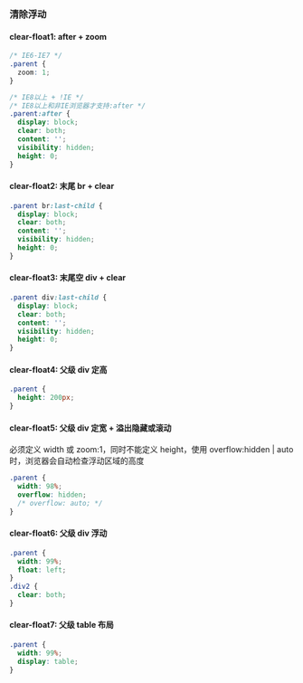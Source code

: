 ### 清除浮动

#### clear-float1: after + zoom

```css
/* IE6-IE7 */
.parent {
  zoom: 1;
}

/* IE8以上 + !IE */
/* IE8以上和非IE浏览器才支持:after */
.parent:after {
  display: block;
  clear: both;
  content: '';
  visibility: hidden;
  height: 0;
}
```

#### clear-float2: 末尾 br + clear

```css
.parent br:last-child {
  display: block;
  clear: both;
  content: '';
  visibility: hidden;
  height: 0;
}
```

#### clear-float3: 末尾空 div + clear

```css
.parent div:last-child {
  display: block;
  clear: both;
  content: '';
  visibility: hidden;
  height: 0;
}
```

#### clear-float4: 父级 div 定高

```css
.parent {
  height: 200px;
}
```

#### clear-float5: 父级 div 定宽 + 溢出隐藏或滚动

必须定义 width 或 zoom:1，同时不能定义 height，使用 overflow:hidden | auto 时，浏览器会自动检查浮动区域的高度

```css
.parent {
  width: 98%;
  overflow: hidden;
  /* overflow: auto; */
}
```

#### clear-float6: 父级 div 浮动

```css
.parent {
  width: 99%;
  float: left;
}
.div2 {
  clear: both;
}
```

#### clear-float7: 父级 table 布局

```css
.parent {
  width: 99%;
  display: table;
}
```
